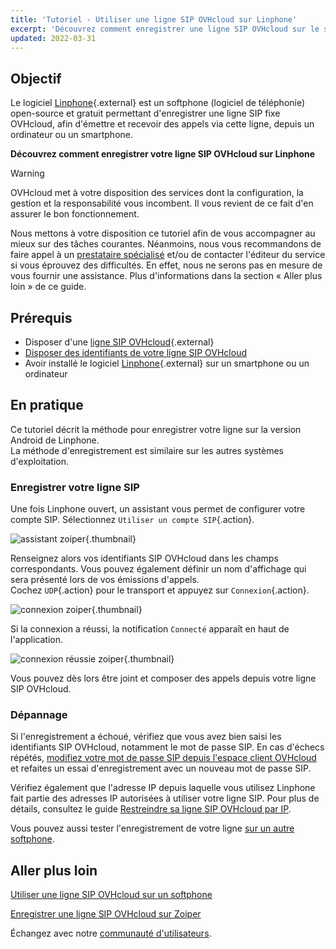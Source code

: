```yaml
---
title: 'Tutoriel - Utiliser une ligne SIP OVHcloud sur Linphone'
excerpt: 'Découvrez comment enregistrer une ligne SIP OVHcloud sur le softphone Linphone'
updated: 2022-03-31
---
```


## Objectif

Le logiciel [Linphone](https://www.linphone.org/){.external} est un softphone (logiciel de téléphonie) open-source et gratuit permettant d'enregistrer une ligne SIP fixe OVHcloud, afin d'émettre et recevoir des appels via cette ligne, depuis un ordinateur ou un smartphone.

**Découvrez comment enregistrer votre ligne SIP OVHcloud sur Linphone**

> [!warning]
>
> OVHcloud met à votre disposition des services dont la configuration, la gestion et la responsabilité vous incombent. Il vous revient de ce fait d'en assurer le bon fonctionnement.
> 
> Nous mettons à votre disposition ce tutoriel afin de vous accompagner au mieux sur des tâches courantes. Néanmoins, nous vous recommandons de faire appel à un [prestataire spécialisé](https://partner.ovhcloud.com/fr/) et/ou de contacter l'éditeur du service si vous éprouvez des difficultés. En effet, nous ne serons pas en mesure de vous fournir une assistance. Plus d'informations dans la section « Aller plus loin » de ce guide.
> 

## Prérequis

- Disposer d'une [ligne SIP OVHcloud](/links/telecom/telephonie-voip){.external}
- [Disposer des identifiants de votre ligne SIP OVHcloud](/pages/web_cloud/phone_and_fax/voip/register-sip-softphone)
- Avoir installé le logiciel [Linphone](https://www.linphone.org/){.external} sur un smartphone ou un ordinateur

## En pratique

Ce tutoriel décrit la méthode pour enregistrer votre ligne sur la version Android de Linphone.
<br>La méthode d'enregistrement est similaire sur les autres systèmes d'exploitation.

### Enregistrer votre ligne SIP

Une fois Linphone ouvert, un assistant vous permet de configurer votre compte SIP. Sélectionnez `Utiliser un compte SIP`{.action}.

![assistant zoiper](images/linphone01.png){.thumbnail}

Renseignez alors vos identifiants SIP OVHcloud dans les champs correspondants. Vous pouvez également définir un nom d'affichage qui sera présenté lors de vos émissions d'appels.<br>
Cochez `UDP`{.action} pour le transport et appuyez sur `Connexion`{.action}.

![connexion zoiper](images/linphone02.png){.thumbnail}

Si la connexion a réussi, la notification `Connecté` apparaît en haut de l'application. 

![connexion réussie zoiper](images/linphone03.png){.thumbnail}

Vous pouvez dès lors être joint et composer des appels depuis votre ligne SIP OVHcloud.

### Dépannage

Si l'enregistrement a échoué, vérifiez que vous avez bien saisi les identifiants SIP OVHcloud, notamment le mot de passe SIP. En cas d'échecs répétés, [modifiez votre mot de passe SIP depuis l'espace client OVHcloud](/pages/web_cloud/phone_and_fax/voip/modifier-mot-de-passe-ligne-sip) et refaites un essai d'enregistrement avec un nouveau mot de passe SIP.

Vérifiez également que l'adresse IP depuis laquelle vous utilisez Linphone fait partie des adresses IP autorisées à utiliser votre ligne SIP. Pour plus de détails, consultez le guide [Restreindre sa ligne SIP OVHcloud par IP](/pages/web_cloud/phone_and_fax/voip/secure-sip-line-ovh).

Vous pouvez aussi tester l'enregistrement de votre ligne [sur un autre softphone](/pages/web_cloud/phone_and_fax/voip/register-sip-softphone-zoiper).

## Aller plus loin

[Utiliser une ligne SIP OVHcloud sur un softphone](/pages/web_cloud/phone_and_fax/voip/register-sip-softphone)

[Enregistrer une ligne SIP OVHcloud sur Zoiper](/pages/web_cloud/phone_and_fax/voip/register-sip-softphone-zoiper)

Échangez avec notre [communauté d'utilisateurs](/links/community).

